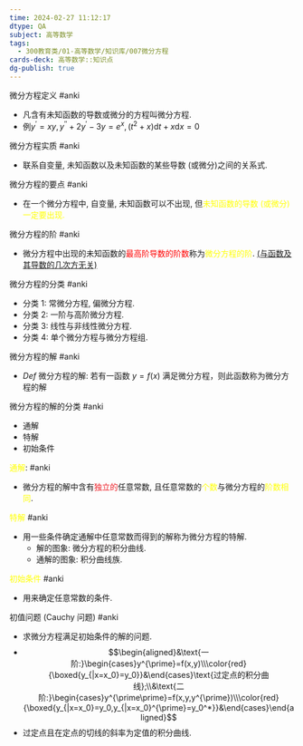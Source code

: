 ```yaml
---
time: 2024-02-27 11:12:17
dtype: QA
subject: 高等数学
tags:
  - 300教育类/01-高等数学/知识库/007微分方程
cards-deck: 高等数学::知识点
dg-publish: true
---
```


微分方程定义 #anki 
- 凡含有未知函数的导数或微分的方程叫微分方程.
- $\text{例} y^{\prime}=xy, y^{\prime\prime}+2y^{\prime}-3y=e^x,(t^2+x)\mathrm{d}t+x\mathrm{d}x=0$

微分方程实质 #anki 
- 联系自变量, 未知函数以及未知函数的某些导数 (或微分)之间的关系式.

微分方程的要点 #anki 
- 在一个微分方程中, 自变量, 未知函数可以不出现, 但<font color="#ffff00">未知函数的导数 (或微分)一定要出现.</font>

微分方程的阶 #anki 
- 微分方程中出现的未知函数的<font color="#ff0000">最高阶导数的阶数</font>称为<font color="#ffff00">微分方程的阶</font>. <u>(与函数及其导数的几次方无关)</u>

微分方程的分类 #anki 
- 分类 1: 常微分方程, 偏微分方程.
- 分类 2: 一阶与高阶微分方程.
- 分类 3: 线性与非线性微分方程.
- 分类 4: 单个微分方程与微分方程组.

微分方程的解 #anki 
- $Def$ 微分方程的解: 若有一函数 $y=f (x)$ 满足微分方程，则此函数称为微分方程的解

微分方程的解的分类 #anki 
- 通解
- 特解
- 初始条件

<font color="#ffff00">通解</font>: #anki 
- 微分方程的解中含有<font color=#ed1c24>独立的</font>任意常数, 且任意常数的<font color="#ffff00">个数</font>与微分方程的<font color="#ffff00">阶数相同</font>.

<font color="#ffff00">特解</font> #anki 
- 用一些条件确定通解中任意常数而得到的解称为微分方程的特解.
	- 解的图象:  微分方程的积分曲线.
	- 通解的图象: 积分曲线族.

<font color="#ffff00">初始条件</font> #anki 
- 用来确定任意常数的条件.

初值问题 (Cauchy 问题) #anki 
- 求微分方程满足初始条件的解的问题.
- $$\begin{aligned}&\text{一阶:}\begin{cases}y^{\prime}=f(x,y)\\\color{red}{\boxed{y_{|x=x_0}=y_0}}&\end{cases}\text{过定点的积分曲线};\\&\text{二阶:}\begin{cases}y^{\prime\prime}=f(x,y,y^{\prime})\\\color{red}{\boxed{y_{|x=x_0}=y_0,y_{|x=x_0}^{\prime}=y_0^*}}&\end{cases}\end{aligned}$$
- 过定点且在定点的切线的斜率为定值的积分曲线.
